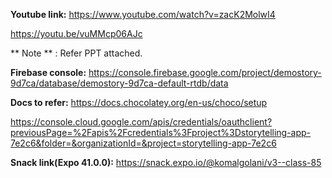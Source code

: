 **Youtube link:**
https://www.youtube.com/watch?v=zacK2MolwI4

https://youtu.be/vuMMcp06AJc



** Note **  :  Refer PPT attached.

**Firebase console:**
https://console.firebase.google.com/project/demostory-9d7ca/database/demostory-9d7ca-default-rtdb/data

**Docs to refer:**
https://docs.chocolatey.org/en-us/choco/setup

https://console.cloud.google.com/apis/credentials/oauthclient?previousPage=%2Fapis%2Fcredentials%3Fproject%3Dstorytelling-app-7e2c6&folder=&organizationId=&project=storytelling-app-7e2c6


**Snack link(Expo 41.0.0):**
https://snack.expo.io/@komalgolani/v3--class-85
